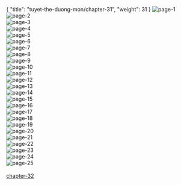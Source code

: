 { "title": "tuyet-the-duong-mon/chapter-31", "weight": 31 }
<img src="tuyet-the-duong-mon_0031_01-a9378182cc97eeccb910af59439fa9ed.webp" alt="page-1" origin="http://3.bp.blogspot.com/-WKUBNYH2REY/VMCCQ1__yNI/AAAAAAAAQYQ/jtmLctnchCk/s1600/1.jpg"><br/>
<img src="tuyet-the-duong-mon_0031_02-2c94bc8e7a9e4d927456531aa97dea73.webp" alt="page-2" origin="http://3.bp.blogspot.com/-WJyiT6486Bc/VMCCTVL1F8I/AAAAAAAAQYk/QC1jNd1lRJw/s1600/2.jpg"><br/>
<img src="tuyet-the-duong-mon_0031_03-01194360cce0c97c7c88334e82faf3ee.webp" alt="page-3" origin="http://3.bp.blogspot.com/-55qf78CIkVQ/VMCCVjS78-I/AAAAAAAAQYw/_vR9PLcnuOE/s1600/3.jpg"><br/>
<img src="tuyet-the-duong-mon_0031_04-1f9c07079a836f80cff05f9443a1dbcb.webp" alt="page-4" origin="http://3.bp.blogspot.com/-7sJDgUgBT4k/VMCCX2JmGZI/AAAAAAAAQY4/bwLU1LOsWQ0/s1600/4.jpg"><br/>
<img src="tuyet-the-duong-mon_0031_05-9f1c4fb745fe5c7b7b97170e38138477.webp" alt="page-5" origin="http://3.bp.blogspot.com/-JfUv9u-cgW4/VMCCaTm_aYI/AAAAAAAAQZA/J9f0yUmsvFg/s1600/5.jpg"><br/>
<img src="tuyet-the-duong-mon_0031_06-61a758fdb7b24f022a4828f1c3cb7b6e.webp" alt="page-6" origin="http://3.bp.blogspot.com/-zC0dn7Dzr4M/VMCCceT3WfI/AAAAAAAAQZI/snJWk9Jba3I/s1600/6.jpg"><br/>
<img src="tuyet-the-duong-mon_0031_07-4607124d93bb907d58a14ea020e6986a.webp" alt="page-7" origin="http://3.bp.blogspot.com/-oS8GIsvrYZY/VMCCevLTU6I/AAAAAAAAQZQ/TO8pliXSpYQ/s1600/7.jpg"><br/>
<img src="tuyet-the-duong-mon_0031_08-f8574e97c035964ed57fe91558fa92d8.webp" alt="page-8" origin="http://3.bp.blogspot.com/-vv2otLhd6M8/VMCCg20xkxI/AAAAAAAAQZY/JpgCzuuHQGE/s1600/8.jpg"><br/>
<img src="tuyet-the-duong-mon_0031_09-5d69cf9c2076b11dd4365a33978168d8.webp" alt="page-9" origin="http://3.bp.blogspot.com/-k3vEgIXmlJA/VMCCi7Z2QaI/AAAAAAAAQZg/GcNFFX42Yl8/s1600/9.jpg"><br/>
<img src="tuyet-the-duong-mon_0031_10-fced23af90984c62dd37cb156cff90bb.webp" alt="page-10" origin="http://3.bp.blogspot.com/--A720KUhAq4/VMCCk2wzs6I/AAAAAAAAQZo/Ql3okLnSDb0/s1600/10.jpg"><br/>
<img src="tuyet-the-duong-mon_0031_11-ffc2c337000302cf39ab5ea99bc8209a.webp" alt="page-11" origin="http://3.bp.blogspot.com/-wSGDPG4GrCo/VMCCnKeNMUI/AAAAAAAAQZw/5p4b0zfLubg/s1600/11.jpg"><br/>
<img src="tuyet-the-duong-mon_0031_12-ed00221dec7ae02455b10334b2e020cb.webp" alt="page-12" origin="http://3.bp.blogspot.com/-C6zdeUUu7AM/VMCCpAxRv6I/AAAAAAAAQZ4/lzyS5PGJepo/s1600/12.jpg"><br/>
<img src="tuyet-the-duong-mon_0031_13-b4ed16340f0326eabe8ea1b0a5e62d1e.webp" alt="page-13" origin="http://3.bp.blogspot.com/-ylsISdNYnLQ/VMCCrYBHRfI/AAAAAAAAQaA/DaM7PXg5Lg8/s1600/13.jpg"><br/>
<img src="tuyet-the-duong-mon_0031_14-25848cae2fb0c59d5413d167db7fdc8a.webp" alt="page-14" origin="http://3.bp.blogspot.com/-sGi_PGf_mk8/VMCCuV2NpaI/AAAAAAAAQaI/HgyOY29XFc8/s1600/14.jpg"><br/>
<img src="tuyet-the-duong-mon_0031_15-9e465a5d8b7f46ce2c268ec2743690b9.webp" alt="page-15" origin="http://3.bp.blogspot.com/-fxjxyuV5tII/VMCCwioqqyI/AAAAAAAAQaQ/8wrZuFs5LOY/s1600/15.jpg"><br/>
<img src="tuyet-the-duong-mon_0031_16-cf58a713f960d0ef985ef98c3f661cc2.webp" alt="page-16" origin="http://3.bp.blogspot.com/--2MeSZrFzxE/VMCCy1d4V5I/AAAAAAAAQaY/SxOWZLOC1TE/s1600/16.jpg"><br/>
<img src="tuyet-the-duong-mon_0031_17-f8d5d04f327e6292b699b79a63501332.webp" alt="page-17" origin="http://3.bp.blogspot.com/-Khe7v3O48UE/VMCC03x4BFI/AAAAAAAAQag/d8BIYQYwAbM/s1600/17.jpg"><br/>
<img src="tuyet-the-duong-mon_0031_18-c7c51868469ac1f27e3963510e189b40.webp" alt="page-18" origin="http://3.bp.blogspot.com/-bFuyUQC3wUQ/VMCC2hT9lrI/AAAAAAAAQao/Tv0T57KwiKo/s1600/18.jpg"><br/>
<img src="tuyet-the-duong-mon_0031_19-231728e04045eabde418e7987a7e0c7f.webp" alt="page-19" origin="http://3.bp.blogspot.com/-aHJ_9Ly4eus/VMCC4yT012I/AAAAAAAAQaw/oDdULhHqOGs/s1600/19.jpg"><br/>
<img src="tuyet-the-duong-mon_0031_20-28f14f504fc6ba063bb973629a536414.webp" alt="page-20" origin="http://3.bp.blogspot.com/-svFsK0JNXnU/VMCC7JjsG9I/AAAAAAAAQa4/8w6gFC_iJk0/s1600/20.jpg"><br/>
<img src="tuyet-the-duong-mon_0031_21-a1149882aff8154fb4e26ea9d92d5d75.webp" alt="page-21" origin="http://3.bp.blogspot.com/-B-gh1a2i7RQ/VMCC9RdZYPI/AAAAAAAAQbA/P6JTv0hPs7Q/s1600/21.jpg"><br/>
<img src="tuyet-the-duong-mon_0031_22-c6095119e3008cf6050a1899a228c3a8.webp" alt="page-22" origin="http://3.bp.blogspot.com/-deDDYIfIqXg/VMCC_ZhxMXI/AAAAAAAAQbI/U207tSPv70w/s1600/22.jpg"><br/>
<img src="tuyet-the-duong-mon_0031_23-0eb0cfbc2099b6405b746c2b823c880c.webp" alt="page-23" origin="http://3.bp.blogspot.com/-CCtr-BIAloc/VMCDBf9kMUI/AAAAAAAAQbQ/rNgeCJWmvB8/s1600/23.jpg"><br/>
<img src="tuyet-the-duong-mon_0031_24-b6e2eaf75237aca3f66ad9797e524139.webp" alt="page-24" origin="http://3.bp.blogspot.com/-0uF4D-5w2mw/VMCDDY0GmgI/AAAAAAAAQbY/2IGugOTyI0Q/s1600/24.jpg"><br/>
<img src="tuyet-the-duong-mon_0031_25-d976f2acc739a44a7ebefaf7c04c02bb.webp" alt="page-25" origin="http://3.bp.blogspot.com/-MzAt45ZJHaY/VMCDFaCctJI/AAAAAAAAQbg/4nlWgzUO2kg/s1600/25.jpg"><br/>
<br/><a class="nextchap" href="/tuyet-the-duong-mon/chapter-32">chapter-32</a>
